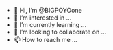 - 👋 Hi, I’m @BIGPOYOone
- 👀 I’m interested in ...
- 🌱 I’m currently learning ...
- 💞️ I’m looking to collaborate on ...
- 📫 How to reach me ...

<!---
BIGPOYOone/BIGPOYOone is a ✨ special ✨ repository because its `README.md` (this file) appears on your GitHub profile.
You can click the Preview link to take a look at your changes.
--->
